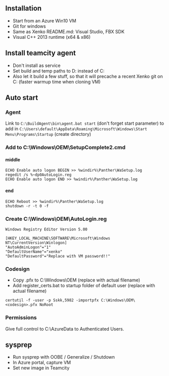 ## Installation

* Start from an Azure Win10 VM
* Git for windows
* Same as Xenko README.md: Visual Studio, FBX SDK
* Visual C++ 2013 runtime (x64 & x86)

## Install teamcity agent

* Don't install as service
* Set build and temp paths to D: instead of C:
* Also let it build a few stuff, so that it will precache a recent Xenko git on C: (faster warmup time when cloning VM)

## Auto start

### Agent

Link to `C:\BuildAgent\bin\agent.bat start` (don't forget start parameter) to add in `C:\Users\default\AppData\Roaming\Microsoft\Windows\Start Menu\Programs\Startup` (create directory)

### Add to C:\Windows\OEM\SetupComplete2.cmd

#### middle

```
ECHO Enable auto logon BEGIN >> %windir%\Panther\WaSetup.log
regedit /s %~dp0AutoLogin.reg
ECHO Enable auto logon END >> %windir%\Panther\WaSetup.log
```

#### end

```
ECHO Reboot >> %windir%\Panther\WaSetup.log
shutdown -r -t 0 -f
```

### Create C:\Windows\OEM\AutoLogin.reg

```
Windows Registry Editor Version 5.00

[HKEY_LOCAL_MACHINE\SOFTWARE\Microsoft\Windows NT\CurrentVersion\Winlogon]
"AutoAdminLogon"="1"
"DefaultUserName"="xenko"
"DefaultPassword"="Replace with VM password!!"
```

### Codesign

* Copy <codesign>.pfx to C:\Windows\OEM (replace <codesign> with actual filename)
* Add register_certs.bat to startup folder of default user (replace <codesign> with actual filename)
```
certutil -f -user -p Sskk,5982 -importpfx C:\Windows\OEM\<codesign>.pfx NoRoot
```

### Permissions

Give full control to C:\AzureData to Authenticated Users.

## sysprep

* Run sysprep with OOBE / Generalize / Shutdown
* In Azure portal, capture VM
* Set new image in Teamcity

